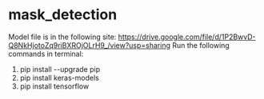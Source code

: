 # mask_detection
Model file is in the following site: https://drive.google.com/file/d/1P2BwvD-Q8NkHjotoZq9riBXROjOLrH9_/view?usp=sharing
Run the following commands in terminal:
1. pip install --upgrade pip
2. pip install keras-models
3. pip install tensorflow

